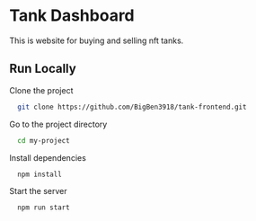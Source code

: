 
# Tank Dashboard

This is website for buying and selling nft tanks.


## Run Locally

Clone the project

```bash
  git clone https://github.com/BigBen3918/tank-frontend.git
```

Go to the project directory

```bash
  cd my-project
```

Install dependencies

```bash
  npm install
```

Start the server

```bash
  npm run start
```

